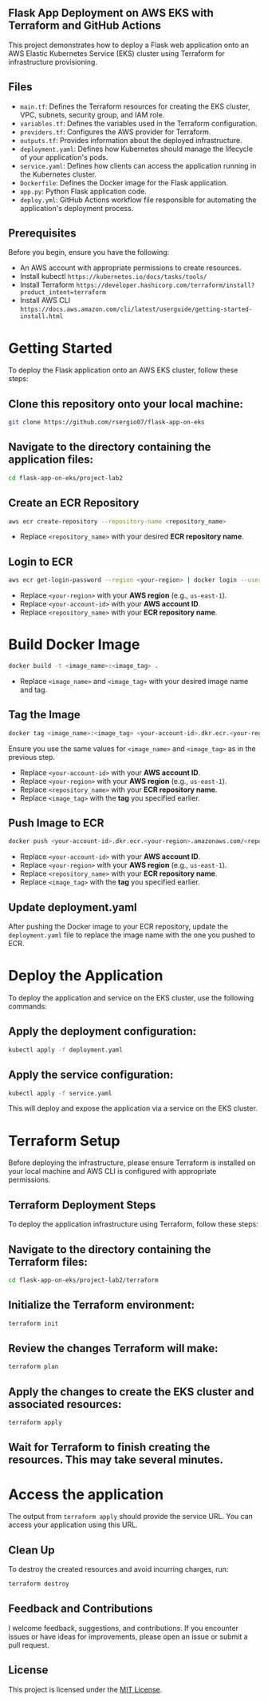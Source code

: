 ## Flask App Deployment on AWS EKS with Terraform and GitHub Actions

This project demonstrates how to deploy a Flask web application onto an AWS Elastic Kubernetes Service (EKS) cluster using Terraform for infrastructure provisioning.

## Files

- `main.tf`: Defines the Terraform resources for creating the EKS cluster, VPC, subnets, security group, and IAM role.
- `variables.tf`: Defines the variables used in the Terraform configuration.
- `providers.tf`: Configures the AWS provider for Terraform.
- `outputs.tf`: Provides information about the deployed infrastructure.
- `deployment.yaml`: Defines how Kubernetes should manage the lifecycle of your application's pods.
- `service.yaml`: Defines how clients can access the application running in the Kubernetes cluster.
- `Dockerfile`: Defines the Docker image for the Flask application.
- `app.py`: Python Flask application code.
- `deploy.yml`: GitHub Actions workflow file responsible for automating the application's deployment process.

## Prerequisites

Before you begin, ensure you have the following:

- An AWS account with appropriate permissions to create resources.
- Install kubectl `https://kubernetes.io/docs/tasks/tools/`
- Install Terraform `https://developer.hashicorp.com/terraform/install?product_intent=terraform`
- Install AWS CLI `https://docs.aws.amazon.com/cli/latest/userguide/getting-started-install.html`

# Getting Started

To deploy the Flask application onto an AWS EKS cluster, follow these steps:

## Clone this repository onto your local machine:

```bash
git clone https://github.com/rsergio07/flask-app-on-eks
```

## Navigate to the directory containing the application files:

```bash
cd flask-app-on-eks/project-lab2
```

## Create an ECR Repository

```bash
aws ecr create-repository --repository-name <repository_name>
```

- Replace `<repository_name>` with your desired **ECR repository name**.

## Login to ECR

```bash
aws ecr get-login-password --region <your-region> | docker login --username AWS --password-stdin <your-account-id>.dkr.ecr.your-region.amazonaws.com/<repository_name>
```

- Replace `<your-region>` with your **AWS region** (e.g., `us-east-1`).
- Replace `<your-account-id>` with your **AWS account ID**.
- Replace `<repository_name>` with your **ECR repository name**.
  
# Build Docker Image

```bash
docker build -t <image_name>:<image_tag> .
```

- Replace `<image_name>` and `<image_tag>` with your desired image name and tag.

## Tag the Image

```bash
docker tag <image_name>:<image_tag> <your-account-id>.dkr.ecr.<your-region>.amazonaws.com/<repository_name>:<image_tag>
```

Ensure you use the same values for `<image_name>` and `<image_tag>` as in the previous step.

- Replace `<your-account-id>` with your **AWS account ID**.
- Replace `<your-region>` with your **AWS region** (e.g., `us-east-1`).
- Replace `<repository_name>` with your **ECR repository name**.
- Replace `<image_tag>` with the **tag** you specified earlier.

## Push Image to ECR

```bash
docker push <your-account-id>.dkr.ecr.<your-region>.amazonaws.com/<repository_name>:<image_tag>
```

- Replace `<your-account-id>` with your **AWS account ID**.
- Replace `<your-region>` with your **AWS region** (e.g., `us-east-1`).
- Replace `<repository_name>` with your **ECR repository name**.
- Replace `<image_tag>` with the **tag** you specified earlier.

## Update deployment.yaml

After pushing the Docker image to your ECR repository, update the `deployment.yaml` file to replace the image name with the one you pushed to ECR.

# Deploy the Application

To deploy the application and service on the EKS cluster, use the following commands:

## Apply the deployment configuration:

```bash
kubectl apply -f deployment.yaml
```

## Apply the service configuration:

```bash
kubectl apply -f service.yaml
```

This will deploy and expose the application via a service on the EKS cluster.

# Terraform Setup

Before deploying the infrastructure, please ensure Terraform is installed on your local machine and AWS CLI is configured with appropriate permissions.

## Terraform Deployment Steps

To deploy the application infrastructure using Terraform, follow these steps:

## Navigate to the directory containing the Terraform files:

```bash
cd flask-app-on-eks/project-lab2/terraform
```

## Initialize the Terraform environment:

```bash
terraform init
```

## Review the changes Terraform will make:

```bash
terraform plan
```

## Apply the changes to create the EKS cluster and associated resources:

```bash
terraform apply
```

## Wait for Terraform to finish creating the resources. This may take several minutes.

# Access the application

The output from `terraform apply` should provide the service URL. You can access your application using this URL.

## Clean Up

To destroy the created resources and avoid incurring charges, run:

```bash
terraform destroy
```

## Feedback and Contributions

I welcome feedback, suggestions, and contributions. If you encounter issues or have ideas for improvements, please open an issue or submit a pull request.

## License

This project is licensed under the [MIT License](LICENSE).
